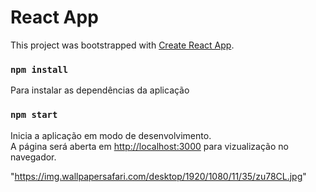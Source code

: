 # React App

This project was bootstrapped with [Create React App](https://github.com/facebook/create-react-app).

### `npm install`

Para instalar as dependências da aplicação

### `npm start`

Inicia a aplicação em modo de desenvolvimento.\
A página será aberta em [http://localhost:3000](http://localhost:3000) para vizualização no navegador.


"https://img.wallpapersafari.com/desktop/1920/1080/11/35/zu78CL.jpg"